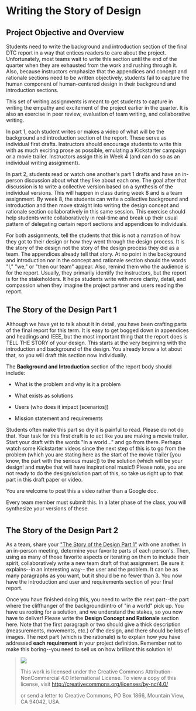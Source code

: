 # Writing the Story of Design
## **Project Objective and Overview**

Students need to write the background and introduction section of the final DTC report in a way that entices readers to care about the project. Unfortunately, most teams wait to write this section until the end of the quarter when they are exhausted from the work and rushing through it. Also, because instructors emphasize that the appendices and concept and rationale sections need to be written objectively, students fail to capture the human component of human-centered design in their background and introduction sections.

This set of writing assignments is meant to get students to capture in writing the empathy and excitement of the project earlier in the quarter. It is also an exercise in peer review, evaluation of team writing, and collaborative writing.

In part 1, each student writes or makes a video of what will be the background and introduction section of the report. These serve as individual first drafts. Instructors should encourage students to write this with as much exciting prose as possible, emulating a Kickstarter campaign or a movie trailer. Instructors assign this in Week 4 (and can do so as an individual writing assignment).

In part 2, students read or watch one another's part 1 drafts and have an in-person discussion about what they like about each one. The goal after that discussion is to write a collective version based on a synthesis of the individual versions. This will happen in class during week 8 and is a team assignment. By week 8, the students can write a collective background and introduction and then move straight into writing the design concept and rationale section collaboratively in this same session. This exercise should help students write collaboratively in real-time and break up their usual pattern of delegating certain report sections and appendices to individuals.

For both assignments, tell the students that this is not a narration of how they got to their design or how they went through the design process. It is the story of the design not the story of the design process they did as a team. The appendices already tell that story. At no point in the background and introduction nor in the concept and rationale section should the words "I," "we," or "then our team" appear. Also, remind them who the audience is for the report. Usually, they primarily identify the instructors, but the report is for the stakeholders. It helps students write with more clarity, detail, and compassion when they imagine the project partner and users reading the report.

## **The Story of the Design Part 1**

Although we have yet to talk about it in detail, you have been crafting parts of the final report for this term. It is easy to get bogged down in appendices and headings and IEEE, but the most important thing that the report does is TELL THE STORY of your design. This starts at the very beginning with the introduction and background of the design. You already know a lot about that, so you will draft this section now individually.

The **Background and Introduction** section of the report body should include:

-   What is the problem and why is it a problem

-   What exists as solutions

-   Users (who does it impact \[scenarios\])

-   Mission statement and requirements

Students often make this part so dry it is painful to read. Please do not do that. Your task for this first draft is to act like you are making a movie trailer. Start your draft with the words \"In a world\...\" and go from there. Perhaps watch some Kickstarter videos since the next step of this is to go from the problem (which you are stating here as the start of the movie trailer \[you know, the part with the serious music\]) to the solution (which will be your design! and maybe that will have inspirational music!) Please note, you are not ready to do the design/solution part of this, so take us right up to that part in this draft paper or video.

You are welcome to post this a video rather than a Google doc.

Every team member must submit this. In a later phase of the class, you will synthesize your versions of these.

#  

## **The Story of the Design Part 2**

As a team, share your [\"The Story of the Design Part 1\"](https://canvas.northwestern.edu/courses/149804/assignments/954171) with one another. In an in-person meeting, determine your favorite parts of each person\'s. Then, using as many of those favorite aspects or iterating on them to include their spirit, collaboratively write a new team draft of that assignment. Be sure it explains\--in an interesting way\-- the user and the problem. It can be as many paragraphs as you want, but it should be no fewer than 3. You now have the introduction and user and requirements section of your final report.

Once you have finished doing this, you need to write the next part\--the part where the cliffhanger of the background/intro of \"in a world\" pick up. You have us rooting for a solution, and we understand the stakes, so you now have to deliver! Please write the **Design Concept and Rationale** section here. Note that the first paragraph or two should give a thick description (measurements, movements, etc.) of the design, and there should be lots of images. The next part (which is the rationale) is to explain how you have addressed **each requirement** in your project definition. Remember not to make this boring\--you need to sell us on how brilliant this solution is!

> ![](_static/chapter1/1.png)
>
> This work is licensed under the Creative Commons Attribution-NonCommercial 4.0 International License. To view a copy of this license, visit <http://creativecommons.org/licenses/by-nc/4.0/>
>
> or send a letter to Creative Commons, PO Box 1866, Mountain View, CA 94042, USA.
